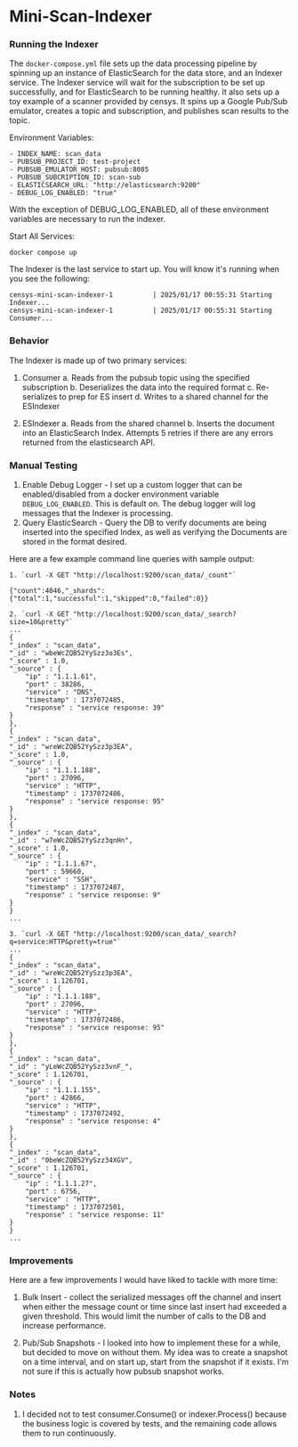 # Mini-Scan-Indexer

### Running the Indexer

The `docker-compose.yml` file sets up the data processing pipeline by spinning up an instance of ElasticSearch for the data store, and an Indexer service. The Indexer service will wait for the subscription to be set up successfully, and for ElasticSearch to be running healthy. It also sets up a toy example of a scanner provided by censys. It spins up a Google Pub/Sub emulator, creates a topic and subscription, and publishes scan results to the topic.

Environment Variables:

```
- INDEX_NAME: scan_data
- PUBSUB_PROJECT_ID: test-project
- PUBSUB_EMULATOR_HOST: pubsub:8085
- PUBSUB_SUBCRIPTION_ID: scan-sub
- ELASTICSEARCH_URL: "http://elasticsearch:9200"
- DEBUG_LOG_ENABLED: "true"
```

With the exception of DEBUG_LOG_ENABLED, all of these environment variables are necessary to run the indexer.

Start All Services:

```
docker compose up
```

The Indexer is the last service to start up. You will know it's running when you see the following:

```
censys-mini-scan-indexer-1          | 2025/01/17 00:55:31 Starting Indexer...
censys-mini-scan-indexer-1          | 2025/01/17 00:55:31 Starting Consumer...
```

### Behavior

The Indexer is made up of two primary services:

1. Consumer
   a. Reads from the pubsub topic using the specified subscription
   b. Deserializes the data into the required format
   c. Re-serializes to prep for ES insert
   d. Writes to a shared channel for the ESIndexer

2. ESIndexer
   a. Reads from the shared channel
   b. Inserts the document into an ElasticSearch Index. Attempts 5 retries if there are any errors returned from the elasticsearch API.

### Manual Testing

1. Enable Debug Logger - I set up a custom logger that can be enabled/disabled from a docker environment variable `DEBUG_LOG_ENABLED`. This is default on. The debug logger will log messages that the Indexer is processing.
2. Query ElasticSearch - Query the DB to verify documents are being inserted into the specified Index, as well as verifying the Documents are stored in the format desired.

Here are a few example command line queries with sample output:

```
1. `curl -X GET "http://localhost:9200/scan_data/_count"`

{"count":4046,"_shards":{"total":1,"successful":1,"skipped":0,"failed":0}}
```

```
2. `curl -X GET "http://localhost:9200/scan_data/_search?size=10&pretty"`
...
{
"_index" : "scan_data",
"_id" : "wbeWcZQB52YySzz3o3Es",
"_score" : 1.0,
"_source" : {
    "ip" : "1.1.1.61",
    "port" : 38286,
    "service" : "DNS",
    "timestamp" : 1737072485,
    "response" : "service response: 39"
}
},
{
"_index" : "scan_data",
"_id" : "wreWcZQB52YySzz3p3EA",
"_score" : 1.0,
"_source" : {
    "ip" : "1.1.1.188",
    "port" : 27096,
    "service" : "HTTP",
    "timestamp" : 1737072486,
    "response" : "service response: 95"
}
},
{
"_index" : "scan_data",
"_id" : "w7eWcZQB52YySzz3qnHn",
"_score" : 1.0,
"_source" : {
    "ip" : "1.1.1.67",
    "port" : 59660,
    "service" : "SSH",
    "timestamp" : 1737072487,
    "response" : "service response: 9"
}
}
...
```

```
3. `curl -X GET "http://localhost:9200/scan_data/_search?q=service:HTTP&pretty=true"`
...
{
"_index" : "scan_data",
"_id" : "wreWcZQB52YySzz3p3EA",
"_score" : 1.126701,
"_source" : {
    "ip" : "1.1.1.188",
    "port" : 27096,
    "service" : "HTTP",
    "timestamp" : 1737072486,
    "response" : "service response: 95"
}
},
{
"_index" : "scan_data",
"_id" : "yLeWcZQB52YySzz3vnF_",
"_score" : 1.126701,
"_source" : {
    "ip" : "1.1.1.155",
    "port" : 42866,
    "service" : "HTTP",
    "timestamp" : 1737072492,
    "response" : "service response: 4"
}
},
{
"_index" : "scan_data",
"_id" : "0beWcZQB52YySzz34XGV",
"_score" : 1.126701,
"_source" : {
    "ip" : "1.1.1.27",
    "port" : 6756,
    "service" : "HTTP",
    "timestamp" : 1737072501,
    "response" : "service response: 11"
}
}
...
```

### Improvements

Here are a few improvements I would have liked to tackle with more time:

1. Bulk Insert - collect the serialized messages off the channel and insert when either the message count or time since last insert had exceeded a given threshold. This would limit the number of calls to the DB and increase performance.

2. Pub/Sub Snapshots - I looked into how to implement these for a while, but decided to move on without them. My idea was to create a snapshot on a time interval, and on start up, start from the snapshot if it exists. I'm not sure if this is actually how pubsub snapshot works.

### Notes

1. I decided not to test consumer.Consume() or indexer.Process() because the business logic is covered by tests, and the remaining code allows them to run continuously.
